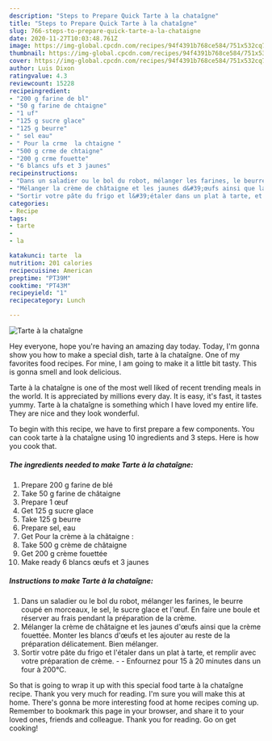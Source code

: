 ```yaml
---
description: "Steps to Prepare Quick Tarte à la chataîgne"
title: "Steps to Prepare Quick Tarte à la chataîgne"
slug: 766-steps-to-prepare-quick-tarte-a-la-chataigne
date: 2020-11-27T10:03:48.761Z
image: https://img-global.cpcdn.com/recipes/94f4391b768ce584/751x532cq70/tarte-a-la-chataigne-photo-principale-de-la-recette.jpg
thumbnail: https://img-global.cpcdn.com/recipes/94f4391b768ce584/751x532cq70/tarte-a-la-chataigne-photo-principale-de-la-recette.jpg
cover: https://img-global.cpcdn.com/recipes/94f4391b768ce584/751x532cq70/tarte-a-la-chataigne-photo-principale-de-la-recette.jpg
author: Luis Dixon
ratingvalue: 4.3
reviewcount: 15228
recipeingredient:
- "200 g farine de bl"
- "50 g farine de chtaigne"
- "1 uf"
- "125 g sucre glace"
- "125 g beurre"
- " sel eau"
- " Pour la crme  la chtaigne "
- "500 g crme de chtaigne"
- "200 g crme fouette"
- "6 blancs ufs et 3 jaunes"
recipeinstructions:
- "Dans un saladier ou le bol du robot, mélanger les farines, le beurre coupé en morceaux, le sel, le sucre glace et l&#39;œuf. En faire une boule et réserver au frais pendant la préparation de la crème."
- "Mélanger la crème de châtaigne et les jaunes d&#39;œufs ainsi que la crème fouettée. Monter les blancs d&#39;œufs et les ajouter au reste de la préparation délicatement. Bien mélanger."
- "Sortir votre pâte du frigo et l&#39;étaler dans un plat à tarte, et remplir avec votre préparation de crème.  Enfournez pour 15 à 20 minutes dans un four à 200°C."
categories:
- Recipe
tags:
- tarte
- 
- la

katakunci: tarte  la 
nutrition: 201 calories
recipecuisine: American
preptime: "PT39M"
cooktime: "PT43M"
recipeyield: "1"
recipecategory: Lunch

---
```



![Tarte à la chataîgne](https://img-global.cpcdn.com/recipes/94f4391b768ce584/751x532cq70/tarte-a-la-chataigne-photo-principale-de-la-recette.jpg)

Hey everyone, hope you're having an amazing day today. Today, I'm gonna show you how to make a special dish, tarte à la chataîgne. One of my favorites food recipes. For mine, I am going to make it a little bit tasty. This is gonna smell and look delicious.

Tarte à la chataîgne is one of the most well liked of recent trending meals in the world. It is appreciated by millions every day. It is easy, it's fast, it tastes yummy. Tarte à la chataîgne is something which I have loved my entire life. They are nice and they look wonderful.




To begin with this recipe, we have to first prepare a few components. You can cook tarte à la chataîgne using 10 ingredients and 3 steps. Here is how you cook that.

<!--inarticleads1-->

##### The ingredients needed to make Tarte à la chataîgne:

1. Prepare 200 g farine de blé
1. Take 50 g farine de châtaigne
1. Prepare 1 œuf
1. Get 125 g sucre glace
1. Take 125 g beurre
1. Prepare  sel, eau
1. Get  Pour la crème à la châtaigne :
1. Take 500 g crème de châtaigne
1. Get 200 g crème fouettée
1. Make ready 6 blancs œufs et 3 jaunes




<!--inarticleads2-->

##### Instructions to make Tarte à la chataîgne:

1. Dans un saladier ou le bol du robot, mélanger les farines, le beurre coupé en morceaux, le sel, le sucre glace et l&#39;œuf. En faire une boule et réserver au frais pendant la préparation de la crème.
1. Mélanger la crème de châtaigne et les jaunes d&#39;œufs ainsi que la crème fouettée. Monter les blancs d&#39;œufs et les ajouter au reste de la préparation délicatement. Bien mélanger.
1. Sortir votre pâte du frigo et l&#39;étaler dans un plat à tarte, et remplir avec votre préparation de crème. -  - Enfournez pour 15 à 20 minutes dans un four à 200°C.




So that is going to wrap it up with this special food tarte à la chataîgne recipe. Thank you very much for reading. I'm sure you will make this at home. There's gonna be more interesting food at home recipes coming up. Remember to bookmark this page in your browser, and share it to your loved ones, friends and colleague. Thank you for reading. Go on get cooking!
